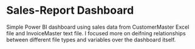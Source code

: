 # Sales-Report Dashboard
Simple Power BI dashboard using sales data from CustomerMaster Excel file and InvoiceMaster text file. I focused more on deifning relationships between different file types and variables over the dashboard itself.
